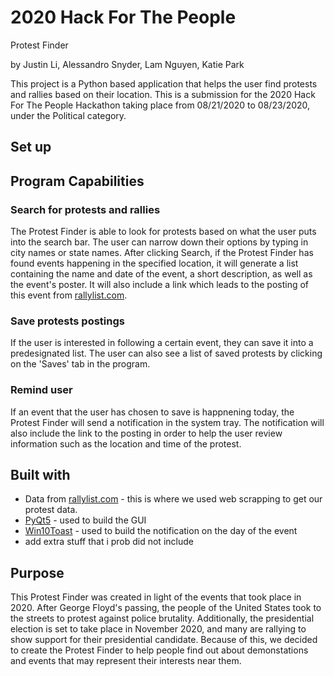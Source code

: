 2020 Hack For The People
===========================
Protest Finder

by Justin Li, Alessandro Snyder, Lam Nguyen, Katie Park

This project is a Python based application that helps the user find protests and rallies based on their location. This is a submission for the 2020 Hack For The People Hackathon taking place from 08/21/2020 to 08/23/2020, under the Political category.


## Set up

## Program Capabilities
### Search for protests and rallies
The Protest Finder is able to look for protests based on what the user puts into the search bar. The user can narrow down their options by typing in city names or state names. After clicking Search, if the Protest Finder has found events happening in the specified location, it will generate a list containing the name and date of the event, a short description, as well as the event's poster.
It will also include a link which leads to the posting of this event from [rallylist.com](rallylist.com).

### Save protests postings
If the user is interested in following a certain event, they can save it into a predesignated list. The user can also see a list of saved protests by clicking on the 'Saves' tab in the program.

### Remind user
If an event that the user has chosen to save is happnening today, the Protest Finder will send a notification in the system tray. The notification will also include the link to the posting in order to help the user review information such as the location and time of the protest.


## Built with
* Data from [rallylist.com](rallylist.com) - this is where we used web scrapping to get our protest data.
* [PyQt5](https://pypi.org/project/PyQt5/) - used to build the GUI
* [Win10Toast](https://pypi.org/project/win10toast/) - used to build the notification on the day of the event
* add extra stuff that i prob did not include

## Purpose
This Protest Finder was created in light of the events that took place in 2020. After George Floyd's passing, the people of the United States took to the streets to protest against police brutality. Additionally, the presidential election is set to take place in November 2020, and many are rallying to show support for their presidential candidate. Because of this, we decided to create the Protest Finder to help people find out about demonstations and events that may represent their interests near them. 


